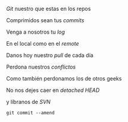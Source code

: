 <p><em>Git</em> nuestro que estas en los repos <br /> 

Comprimidos sean tus <em>commits</em> <br /> 

Venga a nosotros tu <em>log</em> <br /> 

En el local como en el <em>remote</em> <br /> 

Danos hoy nuestro <em>pull</em> de cada día <br /> 

Perdona nuestros <em>conflictos</em> <br /> 

Como también perdonamos los de otros geeks  <br /> 

No nos dejes caer en <em>detached HEAD</em> <br /> 

y líbranos de <em>SVN</em> <br /> 

<code>git commit --amend</code> </p>
